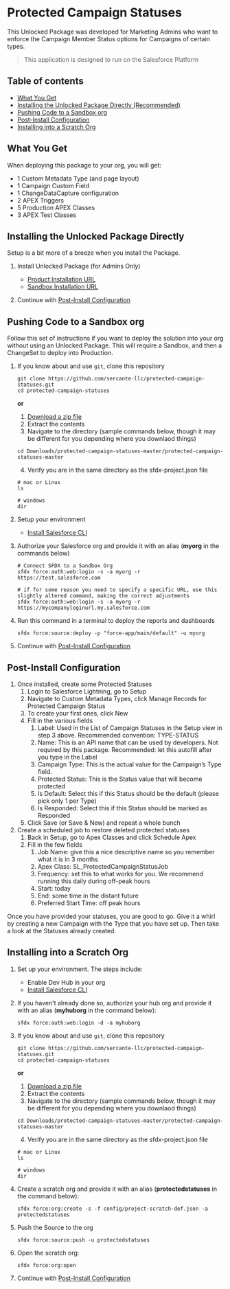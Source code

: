 # Protected Campaign Statuses
This Unlocked Package was developed for Marketing Admins who want to enforce the Campaign Member Status options for Campaigns of certain types.

> This application is designed to run on the Salesforce Platform

## Table of contents
- [What You Get](#what-you-get)
- [Installing the Unlocked Package Directly (Recommended)](#installing-the-unlocked-package-directly)
- [Pushing Code to a Sandbox org](#pushing-code-to-a-sandbox-org)
- [Post-Install Configuration](#post-install-configuration)
- [Installing into a Scratch Org](#installing-into-a-scratch-org)
## What You Get
When deploying this package to your org, you will get:
- 1 Custom Metadata Type (and page layout)
- 1 Campaign Custom Field
- 1 ChangeDataCapture configuration
- 2 APEX Triggers
- 5 Production APEX Classes
- 3 APEX Test Classes

## Installing the Unlocked Package Directly
Setup is a bit more of a breeze when you install the Package.

1. Install Unlocked Package (for Admins Only)
    - [Product Installation URL](https://login.salesforce.com/packaging/installPackage.apexp?p0=04t5G000004C4QQQA0)
    - [Sandbox Installation URL](https://test.salesforce.com/packaging/installPackage.apexp?p0=04t5G000004C4QQQA0)

1. Continue with [Post-Install Configuration](#post-install-configuration)
## Pushing Code to a Sandbox org

Follow this set of instructions if you want to deploy the solution into your org without using an Unlocked Package. This will require a Sandbox, and then a ChangeSet to deploy into Production.

1. If you know about and use `git`, clone this repository

    ```
    git clone https://github.com/sercante-llc/protected-campaign-statuses.git
    cd protected-campaign-statuses
    ```

    **or**

    1. [Download a zip file](https://github.com/sercante-llc/protected-campaign-statuses/archive/master.zip)
    1. Extract the contents
    1. Navigate to the directory (sample commands below, though it may be different for you depending where you downlaod things)

    ```
    cd Downloads/protected-campaign-statuses-master/protected-campaign-statuses-master
    ```
    4. Verify you are in the same directory as the sfdx-project.json file
    ```
    # mac or Linux
    ls 

    # windows
    dir
    ```

1. Setup your environment
    - [Install Salesforce CLI](https://developer.salesforce.com/docs/atlas.en-us.sfdx_setup.meta/sfdx_setup/sfdx_setup_install_cli.htm)

1. Authorize your Salesforce org and provide it with an alias (**myorg** in the commands below)
    ```
    # Connect SFDX to a Sandbox Org
    sfdx force:auth:web:login -s -a myorg -r https://test.salesforce.com

    # if for some reason you need to specify a specific URL, use this slightly altered command, making the correct adjustments
    sfdx force:auth:web:login -s -a myorg -r https://mycompanyloginurl.my.salesforce.com
    ```

1. Run this command in a terminal to deploy the reports and dashboards
    ```
    sfdx force:source:deploy -p "force-app/main/default" -u myorg
    ```
1. Continue with [Post-Install Configuration](#post-install-configuration)
## Post-Install Configuration

1. Once installed, create some Protected Statuses
    1. Login to Salesforce Lightning, go to Setup
    1. Navigate to Custom Metadata Types, click Manage Records for Protected Campaign Status
    1. To create your first ones, click New
    1. Fill in the various fields
        1. Label: Used in the List of Campaign Statuses in the Setup view in step 3 above. Recommended convention:  TYPE-STATUS
        1. Name: This is an API name that can be used by developers. Not required by this package. Recommended: let this autofill after you type in the Label
        1. Campaign Type: This is the actual value for the Campaign’s Type field.
        1. Protected Status: This is the Status value that will become protected
        1. Is Default: Select this if this Status should be the default (please pick only 1 per Type)
        1. Is Responded: Select this if this Status should be marked as Responded
    1. Click Save (or Save & New) and repeat a whole bunch
1. Create a scheduled job to restore deleted protected statuses
    1. Back in Setup, go to Apex Classes and click Schedule Apex
    1. Fill in the few fields
        1. Job Name: give this a nice descriptive name so you remember what it is in 3 months
        1. Apex Class: SL_ProtectedCampaignStatusJob
        1. Frequency: set this to what works for you. We recommend running this daily during off-peak hours
        1. Start: today
        1. End: some time in the distant future
        1. Preferred Start Time: off peak hours

Once you have provided your statuses, you are good to go. Give it a whirl by creating a new Campaign with the Type that you have set up. Then take a look at the Statuses already created.

## Installing into a Scratch Org
1. Set up your environment. The steps include:

    - Enable Dev Hub in your org
    - [Install Salesforce CLI](https://developer.salesforce.com/docs/atlas.en-us.sfdx_setup.meta/sfdx_setup/sfdx_setup_install_cli.htm)

1. If you haven't already done so, authorize your hub org and provide it with an alias (**myhuborg** in the command below):

    ```
    sfdx force:auth:web:login -d -a myhuborg
    ```

1. If you know about and use `git`, clone this repository

    ```
    git clone https://github.com/sercante-llc/protected-campaign-statuses.git
    cd protected-campaign-statuses
    ```

    **or**

    1. [Download a zip file](https://github.com/sercante-llc/protected-campaign-statuses/archive/master.zip)
    1. Extract the contents
    1. Navigate to the directory (sample commands below, though it may be different for you depending where you downlaod things)

    ```
    cd Downloads/protected-campaign-statuses-master/protected-campaign-statuses-master
    ```
    4. Verify you are in the same directory as the sfdx-project.json file
    ```
    # mac or Linux
    ls 

    # windows
    dir
    ```

1. Create a scratch org and provide it with an alias (**protectedstatuses** in the command below):

    ```
    sfdx force:org:create -s -f config/project-scratch-def.json -a protectedstatuses
    ```

1. Push the Source to the org
    ```
    sfdx force:source:push -u protectedstatuses
    ```

1. Open the scratch org:

    ```
    sfdx force:org:open
    ```

1. Continue with [Post-Install Configuration](#post-install-configuration)